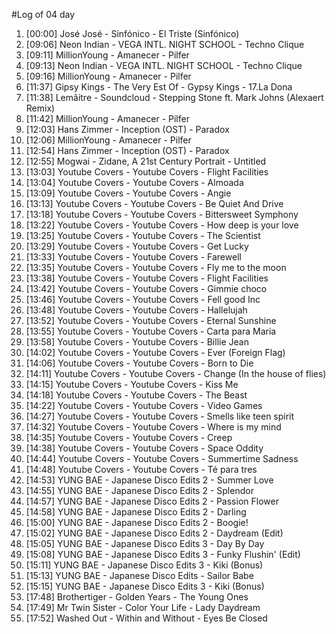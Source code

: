 #Log of 04 day

1. [00:00] José José - Sinfónico - El Triste (Sinfónico)
1. [09:06] Neon Indian - VEGA INTL. NIGHT SCHOOL - Techno Clique
1. [09:11] MillionYoung - Amanecer - Pilfer
1. [09:13] Neon Indian - VEGA INTL. NIGHT SCHOOL - Techno Clique
1. [09:16] MillionYoung - Amanecer - Pilfer
1. [11:37] Gipsy Kings - The Very Est Of - Gypsy Kings - 17.La Dona
1. [11:38] Lemâitre - Soundcloud - Stepping Stone ft. Mark Johns (Alexaert Remix)
1. [11:42] MillionYoung - Amanecer - Pilfer
1. [12:03] Hans Zimmer - Inception (OST) - Paradox
1. [12:06] MillionYoung - Amanecer - Pilfer
1. [12:54] Hans Zimmer - Inception (OST) - Paradox
1. [12:55] Mogwai - Zidane, A 21st Century Portrait - Untitled
1. [13:03] Youtube Covers - Youtube Covers - Flight Facilities
1. [13:04] Youtube Covers - Youtube Covers - Almoada
1. [13:09] Youtube Covers - Youtube Covers - Angie
1. [13:13] Youtube Covers - Youtube Covers - Be Quiet And Drive
1. [13:18] Youtube Covers - Youtube Covers - Bittersweet Symphony
1. [13:22] Youtube Covers - Youtube Covers - How deep is your love
1. [13:25] Youtube Covers - Youtube Covers - The Scientist
1. [13:29] Youtube Covers - Youtube Covers - Get Lucky
1. [13:33] Youtube Covers - Youtube Covers - Farewell
1. [13:35] Youtube Covers - Youtube Covers - Fly me to the moon
1. [13:38] Youtube Covers - Youtube Covers - Flight Facilities
1. [13:42] Youtube Covers - Youtube Covers - Gimmie choco
1. [13:46] Youtube Covers - Youtube Covers - Fell good Inc
1. [13:48] Youtube Covers - Youtube Covers - Hallelujah
1. [13:52] Youtube Covers - Youtube Covers - Eternal Sunshine
1. [13:55] Youtube Covers - Youtube Covers - Carta para Maria
1. [13:58] Youtube Covers - Youtube Covers - Billie Jean
1. [14:02] Youtube Covers - Youtube Covers - Ever (Foreign Flag)
1. [14:06] Youtube Covers - Youtube Covers - Born to Die
1. [14:11] Youtube Covers - Youtube Covers - Change (In the house of flies)
1. [14:15] Youtube Covers - Youtube Covers - Kiss Me
1. [14:18] Youtube Covers - Youtube Covers - The Beast
1. [14:22] Youtube Covers - Youtube Covers - Video Games
1. [14:27] Youtube Covers - Youtube Covers - Smells like teen spirit
1. [14:32] Youtube Covers - Youtube Covers - Where is my mind
1. [14:35] Youtube Covers - Youtube Covers - Creep
1. [14:38] Youtube Covers - Youtube Covers - Space Oddity
1. [14:44] Youtube Covers - Youtube Covers - Summertime Sadness
1. [14:48] Youtube Covers - Youtube Covers - Té para tres
1. [14:53] YUNG BAE - Japanese Disco Edits 2 - Summer Love
1. [14:55] YUNG BAE - Japanese Disco Edits 2 - Splendor
1. [14:57] YUNG BAE - Japanese Disco Edits 2 - Passion Flower
1. [14:58] YUNG BAE - Japanese Disco Edits 2 - Darling
1. [15:00] YUNG BAE - Japanese Disco Edits 2 - Boogie!
1. [15:02] YUNG BAE - Japanese Disco Edits 2 - Daydream (Edit)
1. [15:05] YUNG BAE - Japanese Disco Edits 3 - Day By Day
1. [15:08] YUNG BAE - Japanese Disco Edits 3 - Funky Flushin' (Edit)
1. [15:11] YUNG BAE - Japanese Disco Edits 3 - Kiki (Bonus)
1. [15:13] YUNG BAE - Japanese Disco Edits - Sailor Babe
1. [15:15] YUNG BAE - Japanese Disco Edits 3 - Kiki (Bonus)
1. [17:48] Brothertiger - Golden Years - The Young Ones
1. [17:49] Mr Twin Sister - Color Your Life - Lady Daydream
1. [17:52] Washed Out - Within and Without - Eyes Be Closed

